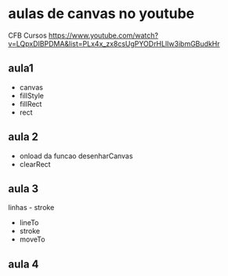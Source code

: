 # aulas de canvas no youtube 
CFB Cursos 
https://www.youtube.com/watch?v=LQpxDIBPDMA&list=PLx4x_zx8csUgPYODrHLlIw3ibmGBudkHr

## aula1
 - canvas
 - fillStyle
 - fillRect
 - rect

 ## aula 2
- onload da funcao desenharCanvas
 - clearRect

 ## aula 3
linhas - stroke
- lineTo
- stroke
- moveTo

## aula 4 